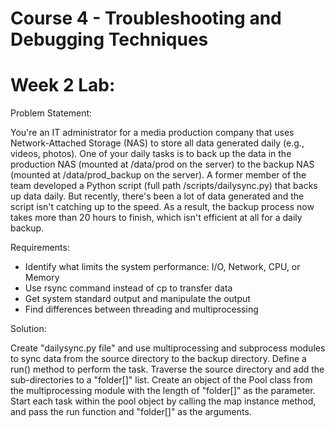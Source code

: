 # Course 4 - Troubleshooting and Debugging Techniques

# Week 2 Lab: 

Problem Statement:

You're an IT administrator for a media production company that uses Network-Attached Storage (NAS) to store all data generated daily (e.g., videos, photos). One of your daily tasks is to back up the data in the production NAS (mounted at /data/prod on the server) to the backup NAS (mounted at /data/prod_backup on the server). A former member of the team developed a Python script (full path /scripts/dailysync.py) that backs up data daily. But recently, there's been a lot of data generated and the script isn't catching up to the speed. As a result, the backup process now takes more than 20 hours to finish, which isn't efficient at all for a daily backup.

Requirements:
- Identify what limits the system performance: I/O, Network, CPU, or Memory
- Use rsync command instead of cp to transfer data
- Get system standard output and manipulate the output
- Find differences between threading and multiprocessing

Solution:

Create "dailysync.py file" and use multiprocessing and subprocess modules to sync data from the source directory to the backup directory. Define a run() method to perform the task. Traverse the source directory and add the sub-directories to a "folder[]" list. Create an object of the Pool class from the multiprocessing module with the length of "folder[]" as the parameter. Start each task within the pool object by calling the map instance method, and pass the run function and "folder[]" as the arguments.